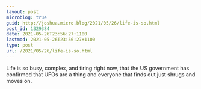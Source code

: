 ```yaml
---
layout: post
microblog: true
guid: http://joshua.micro.blog/2021/05/26/life-is-so.html
post_id: 1329384
date: 2021-05-26T23:56:27+1100
lastmod: 2021-05-26T23:56:27+1100
type: post
url: /2021/05/26/life-is-so.html
---
```

Life is so busy, complex, and tiring right now, that the US government has confirmed that UFOs are a thing and everyone that finds out just shrugs and moves on.
